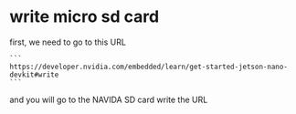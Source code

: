 # write micro sd card


first, we need to go to this URL


    ```
    https://developer.nvidia.com/embedded/learn/get-started-jetson-nano-devkit#write
    ```

and you will go to the NAVIDA SD card  write the URL




